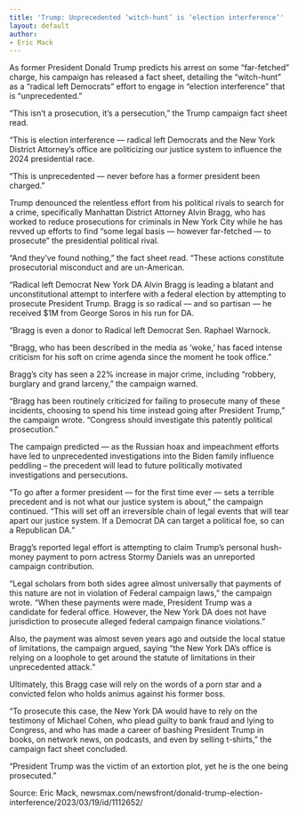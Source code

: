 ```yaml
---
title: 'Trump: Unprecedented ‘witch-hunt’ is ‘election interference’'
layout: default
author:
- Eric Mack
---
```


As former President Donald Trump predicts his arrest on some “far-fetched” charge, his campaign has released a fact sheet, detailing the “witch-hunt” as a “radical left Democrats” effort to engage in “election interference” that is “unprecedented.”

“This isn’t a prosecution, it’s a persecution,” the Trump campaign fact sheet read.

“This is election interference — radical left Democrats and the New York District Attorney’s office are politicizing our justice system to influence the 2024 presidential race.

“This is unprecedented — never before has a former president been charged.”

Trump denounced the relentless effort from his political rivals to search for a crime, specifically Manhattan District Attorney Alvin Bragg, who has worked to reduce prosecutions for criminals in New York City while he has revved up efforts to find “some legal basis — however far-fetched — to prosecute” the presidential political rival.

“And they’ve found nothing,” the fact sheet read. “These actions constitute prosecutorial misconduct and are un-American.

“Radical left Democrat New York DA Alvin Bragg is leading a blatant and unconstitutional attempt to interfere with a federal election by attempting to prosecute President Trump. Bragg is so radical — and so partisan — he received $1M from George Soros in his run for DA.

“Bragg is even a donor to Radical left Democrat Sen. Raphael Warnock.

“Bragg, who has been described in the media as ‘woke,’ has faced intense criticism for his soft on crime agenda since the moment he took office.”

Bragg’s city has seen a 22% increase in major crime, including “robbery, burglary and grand larceny,” the campaign warned.

“Bragg has been routinely criticized for failing to prosecute many of these incidents, choosing to spend his time instead going after President Trump,” the campaign wrote. “Congress should investigate this patently political prosecution.”

The campaign predicted — as the Russian hoax and impeachment efforts have led to unprecedented investigations into the Biden family influence peddling – the precedent will lead to future politically motivated investigations and persecutions.

“To go after a former president — for the first time ever — sets a terrible precedent and is not what our justice system is about,” the campaign continued. “This will set off an irreversible chain of legal events that will tear apart our justice system. If a Democrat DA can target a political foe, so can a Republican DA.”

Bragg’s reported legal effort is attempting to claim Trump’s personal hush-money payment to porn actress Stormy Daniels was an unreported campaign contribution.

“Legal scholars from both sides agree almost universally that payments of this nature are not in violation of Federal campaign laws,” the campaign wrote. “When these payments were made, President Trump was a candidate for federal office. However, the New York DA does not have jurisdiction to prosecute alleged federal campaign finance violations.”

Also, the payment was almost seven years ago and outside the local statue of limitations, the campaign argued, saying “the New York DA’s office is relying on a loophole to get around the statute of limitations in their unprecedented attack.”

Ultimately, this Bragg case will rely on the words of a porn star and a convicted felon who holds animus against his former boss.

“To prosecute this case, the New York DA would have to rely on the testimony of Michael Cohen, who plead guilty to bank fraud and lying to Congress, and who has made a career of bashing President Trump in books, on network news, on podcasts, and even by selling t-shirts,” the campaign fact sheet concluded.

“President Trump was the victim of an extortion plot, yet he is the one being prosecuted.”

Source: Eric Mack, newsmax.com/newsfront/donald-trump-election-interference/2023/03/19/id/1112652/
